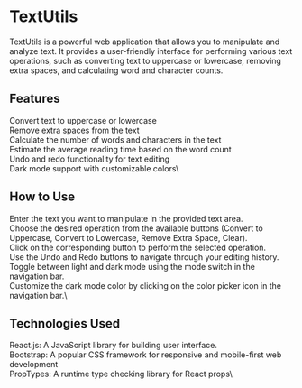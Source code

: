 # TextUtils

TextUtils is a powerful web application that allows you to manipulate and analyze text. It provides a user-friendly interface for performing various text operations, such as converting text to uppercase or lowercase, removing extra spaces, and calculating word and character counts.

## Features
Convert text to uppercase or lowercase\
Remove extra spaces from the text\
Calculate the number of words and characters in the text\
Estimate the average reading time based on the word count\
Undo and redo functionality for text editing\
Dark mode support with customizable colors\

## How to Use
Enter the text you want to manipulate in the provided text area.\
Choose the desired operation from the available buttons (Convert to Uppercase, Convert to Lowercase, Remove Extra Space, Clear).\
Click on the corresponding button to perform the selected operation.\
Use the Undo and Redo buttons to navigate through your editing history.\
Toggle between light and dark mode using the mode switch in the navigation bar.\
Customize the dark mode color by clicking on the color picker icon in the navigation bar.\

## Technologies Used
React.js: A JavaScript library for building user interface.\
Bootstrap: A popular CSS framework for responsive and mobile-first web development\
PropTypes: A runtime type checking library for React props\